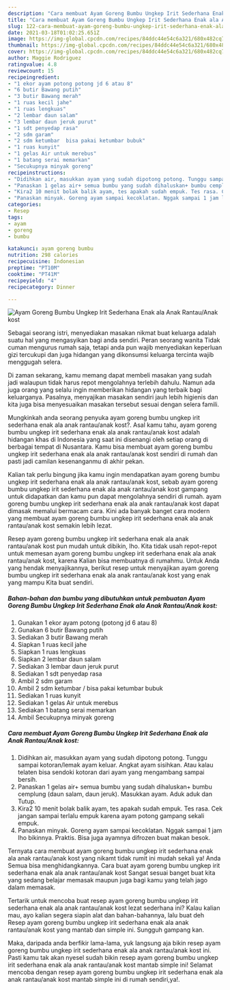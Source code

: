 ```yaml
---
description: "Cara membuat Ayam Goreng Bumbu Ungkep Irit Sederhana Enak ala Anak Rantau/Anak kost yang enak dan Mudah Dibuat"
title: "Cara membuat Ayam Goreng Bumbu Ungkep Irit Sederhana Enak ala Anak Rantau/Anak kost yang enak dan Mudah Dibuat"
slug: 122-cara-membuat-ayam-goreng-bumbu-ungkep-irit-sederhana-enak-ala-anak-rantau-anak-kost-yang-enak-dan-mudah-dibuat
date: 2021-03-18T01:02:25.651Z
image: https://img-global.cpcdn.com/recipes/84ddc44e54c6a321/680x482cq70/ayam-goreng-bumbu-ungkep-irit-sederhana-enak-ala-anak-rantauanak-kost-foto-resep-utama.jpg
thumbnail: https://img-global.cpcdn.com/recipes/84ddc44e54c6a321/680x482cq70/ayam-goreng-bumbu-ungkep-irit-sederhana-enak-ala-anak-rantauanak-kost-foto-resep-utama.jpg
cover: https://img-global.cpcdn.com/recipes/84ddc44e54c6a321/680x482cq70/ayam-goreng-bumbu-ungkep-irit-sederhana-enak-ala-anak-rantauanak-kost-foto-resep-utama.jpg
author: Maggie Rodriguez
ratingvalue: 4.8
reviewcount: 15
recipeingredient:
- "1 ekor ayam potong potong jd 6 atau 8"
- "6 butir Bawang putih"
- "3 butir Bawang merah"
- "1 ruas kecil jahe"
- "1 ruas lengkuas"
- "2 lembar daun salam"
- "3 lembar daun jeruk purut"
- "1 sdt penyedap rasa"
- "2 sdm garam"
- "2 sdm ketumbar  bisa pakai ketumbar bubuk"
- "1 ruas kunyit"
- "1 gelas Air untuk merebus"
- "1 batang serai memarkan"
- "Secukupnya minyak goreng"
recipeinstructions:
- "Didihkan air, masukkan ayam yang sudah dipotong potong. Tunggu sampai kotoran/lemak ayam keluar. Angkat ayam sisihkan. Atau kalau telaten bisa sendoki kotoran dari ayam yang mengambang sampai bersih."
- "Panaskan 1 gelas air+ semua bumbu yang sudah dihaluskan+ bumbu cemplung (daun salam, daun jeruk). Masukkan ayam. Aduk aduk dan Tutup."
- "Kira2 10 menit bolak balik ayam, tes apakah sudah empuk. Tes rasa. Cek jangan sampai terlalu empuk karena ayam potong gampang sekali empuk."
- "Panaskan minyak. Goreng ayam sampai kecoklatan. Nggak sampai 1 jam lho bikinnya. Praktis. Bisa juga ayamnya difrozen buat makan besok."
categories:
- Resep
tags:
- ayam
- goreng
- bumbu

katakunci: ayam goreng bumbu 
nutrition: 298 calories
recipecuisine: Indonesian
preptime: "PT10M"
cooktime: "PT41M"
recipeyield: "4"
recipecategory: Dinner

---
```



![Ayam Goreng Bumbu Ungkep Irit Sederhana Enak ala Anak Rantau/Anak kost](https://img-global.cpcdn.com/recipes/84ddc44e54c6a321/680x482cq70/ayam-goreng-bumbu-ungkep-irit-sederhana-enak-ala-anak-rantauanak-kost-foto-resep-utama.jpg)

Sebagai seorang istri, menyediakan masakan nikmat buat keluarga adalah suatu hal yang mengasyikan bagi anda sendiri. Peran seorang  wanita Tidak cuman mengurus rumah saja, tetapi anda pun wajib menyediakan keperluan gizi tercukupi dan juga hidangan yang dikonsumsi keluarga tercinta wajib menggugah selera.

Di zaman  sekarang, kamu memang dapat membeli masakan yang sudah jadi walaupun tidak harus repot mengolahnya terlebih dahulu. Namun ada juga orang yang selalu ingin memberikan hidangan yang terbaik bagi keluarganya. Pasalnya, menyajikan masakan sendiri jauh lebih higienis dan kita juga bisa menyesuaikan masakan tersebut sesuai dengan selera famili. 



Mungkinkah anda seorang penyuka ayam goreng bumbu ungkep irit sederhana enak ala anak rantau/anak kost?. Asal kamu tahu, ayam goreng bumbu ungkep irit sederhana enak ala anak rantau/anak kost adalah hidangan khas di Indonesia yang saat ini disenangi oleh setiap orang di berbagai tempat di Nusantara. Kamu bisa membuat ayam goreng bumbu ungkep irit sederhana enak ala anak rantau/anak kost sendiri di rumah dan pasti jadi camilan kesenanganmu di akhir pekan.

Kalian tak perlu bingung jika kamu ingin mendapatkan ayam goreng bumbu ungkep irit sederhana enak ala anak rantau/anak kost, sebab ayam goreng bumbu ungkep irit sederhana enak ala anak rantau/anak kost gampang untuk didapatkan dan kamu pun dapat mengolahnya sendiri di rumah. ayam goreng bumbu ungkep irit sederhana enak ala anak rantau/anak kost dapat dimasak memalui bermacam cara. Kini ada banyak banget cara modern yang membuat ayam goreng bumbu ungkep irit sederhana enak ala anak rantau/anak kost semakin lebih lezat.

Resep ayam goreng bumbu ungkep irit sederhana enak ala anak rantau/anak kost pun mudah untuk dibikin, lho. Kita tidak usah repot-repot untuk memesan ayam goreng bumbu ungkep irit sederhana enak ala anak rantau/anak kost, karena Kalian bisa membuatnya di rumahmu. Untuk Anda yang hendak menyajikannya, berikut resep untuk menyajikan ayam goreng bumbu ungkep irit sederhana enak ala anak rantau/anak kost yang enak yang mampu Kita buat sendiri.

<!--inarticleads1-->

##### Bahan-bahan dan bumbu yang dibutuhkan untuk pembuatan Ayam Goreng Bumbu Ungkep Irit Sederhana Enak ala Anak Rantau/Anak kost:

1. Gunakan 1 ekor ayam potong (potong jd 6 atau 8)
1. Gunakan 6 butir Bawang putih
1. Sediakan 3 butir Bawang merah
1. Siapkan 1 ruas kecil jahe
1. Siapkan 1 ruas lengkuas
1. Siapkan 2 lembar daun salam
1. Sediakan 3 lembar daun jeruk purut
1. Sediakan 1 sdt penyedap rasa
1. Ambil 2 sdm garam
1. Ambil 2 sdm ketumbar / bisa pakai ketumbar bubuk
1. Sediakan 1 ruas kunyit
1. Sediakan 1 gelas Air untuk merebus
1. Sediakan 1 batang serai memarkan
1. Ambil Secukupnya minyak goreng




<!--inarticleads2-->

##### Cara membuat Ayam Goreng Bumbu Ungkep Irit Sederhana Enak ala Anak Rantau/Anak kost:

1. Didihkan air, masukkan ayam yang sudah dipotong potong. Tunggu sampai kotoran/lemak ayam keluar. Angkat ayam sisihkan. Atau kalau telaten bisa sendoki kotoran dari ayam yang mengambang sampai bersih.
1. Panaskan 1 gelas air+ semua bumbu yang sudah dihaluskan+ bumbu cemplung (daun salam, daun jeruk). Masukkan ayam. Aduk aduk dan Tutup.
1. Kira2 10 menit bolak balik ayam, tes apakah sudah empuk. Tes rasa. Cek jangan sampai terlalu empuk karena ayam potong gampang sekali empuk.
1. Panaskan minyak. Goreng ayam sampai kecoklatan. Nggak sampai 1 jam lho bikinnya. Praktis. Bisa juga ayamnya difrozen buat makan besok.




Ternyata cara membuat ayam goreng bumbu ungkep irit sederhana enak ala anak rantau/anak kost yang nikamt tidak rumit ini mudah sekali ya! Anda Semua bisa menghidangkannya. Cara buat ayam goreng bumbu ungkep irit sederhana enak ala anak rantau/anak kost Sangat sesuai banget buat kita yang sedang belajar memasak maupun juga bagi kamu yang telah jago dalam memasak.

Tertarik untuk mencoba buat resep ayam goreng bumbu ungkep irit sederhana enak ala anak rantau/anak kost lezat sederhana ini? Kalau kalian mau, ayo kalian segera siapin alat dan bahan-bahannya, lalu buat deh Resep ayam goreng bumbu ungkep irit sederhana enak ala anak rantau/anak kost yang mantab dan simple ini. Sungguh gampang kan. 

Maka, daripada anda berfikir lama-lama, yuk langsung aja bikin resep ayam goreng bumbu ungkep irit sederhana enak ala anak rantau/anak kost ini. Pasti kamu tak akan nyesel sudah bikin resep ayam goreng bumbu ungkep irit sederhana enak ala anak rantau/anak kost mantab simple ini! Selamat mencoba dengan resep ayam goreng bumbu ungkep irit sederhana enak ala anak rantau/anak kost mantab simple ini di rumah sendiri,ya!.


